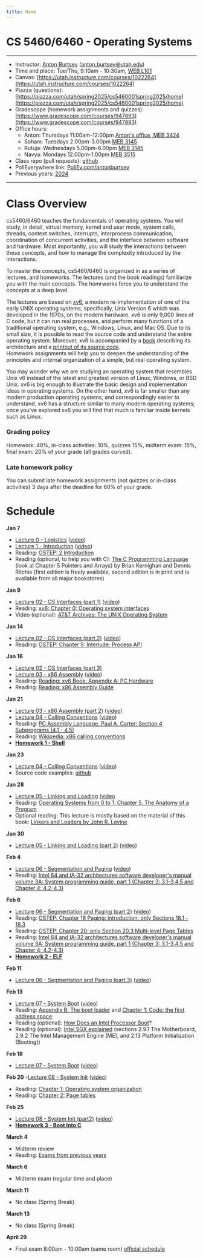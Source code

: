 ```yaml
---
title: Home
---
```


# CS 5460/6460 - Operating Systems

---

- Instructor: [Anton Burtsev](https://users.cs.utah.edu/~aburtsev/) (anton.burtsev@utah.edu)
- Time and place: Tue/Thu, 9:10am - 10:30am, [WEB L101](https://map.utah.edu/index.html?code=WEB)
- Canvas: [https://utah.instructure.com/courses/1022264](https://utah.instructure.com/courses/1022264)
- Piazza (questions): [https://piazza.com/utah/spring2025/cs5460001spring2025/home](https://piazza.com/utah/spring2025/cs5460001spring2025/home)
- Gradescope (homework assignments and quizzes): [https://www.gradescope.com/courses/947893](https://www.gradescope.com/courses/947893)
- Office hours: 
  - Anton: Thursdays 11:00am-12:00pm [Anton's office, MEB 3424](https://map.utah.edu/index.html?code=MEB)
  - Soham: Tuesdays 2.00pm-3.00pm [MEB 3145](https://map.utah.edu/index.html?code=MEB)
  - Rutuja: Wednesdays 5.00pm-6.00pm [MEB 3145](https://map.utah.edu/index.html?code=MEB)
  - Navya: Mondays 12.00pm-1.00pm [MEB 3515](https://map.utah.edu/index.html?code=MEB) 
- Class repo (pull requests): [github](https://github.com/mars-research/cs5460)
- PollEverywhere link: [PollEv.com/antonburtsev](http://PollEv.com/antonburtsev)
- Previous years: [2024](https://users.cs.utah.edu/~aburtsev/5460/)

---


# Class Overview

cs5460/6460 teaches the fundamentals of operating systems. You will study, in
detail, virtual memory, kernel and user mode, system calls, threads, context
switches, interrupts, interprocess communication, coordination of concurrent
activities, and the interface between software and hardware. Most importantly,
you will study the interactions between these concepts, and how to manage the
complexity introduced by the interactions.

To master the concepts, cs5460/6460 is organized in as a series of lectures,
and homeworks. The lectures (and the book readings) familiarize you with the
main concepts. The homrworks force you to understand the concepts at a deep
level.

The lectures are based on [xv6](https://pdos.csail.mit.edu/6.828/2016/xv6.html),
a modern re-implementation of one of the early UNIX operating systems, 
specifically, Unix Version 6 which was developed in the 1970s, on the modern hardware. 
xv6 is only 9,000 lines of C code, but it can run real processes, and perform many 
functions of a traditional operating system, e.g., Windows, Linux, and Mac OS. 
Due to its small size, it is possible to read the source code and understand the entire 
operating system. Moreover, xv6 is accompanied by a [book](https://pdos.csail.mit.edu/6.828/2018/xv6/book-rev11.pdf)
describing its architecture and a [printout of its source code](https://pdos.csail.mit.edu/6.828/2018/xv6/xv6-rev11.pdf).  
Homework assignments will help you to deepen the
understanding of the principles and internal organization of a simple, but real
operating system.

You may wonder why we are studying an operating system that resembles Unix
v6 instead of the latest and greatest version of Linux, Windows, or BSD Unix.
xv6 is big enough to illustrate the basic design and implementation ideas in
operating systems. On the other hand, xv6 is far smaller than any modern
production operating systems, and correspondingly easier to understand. xv6 has
a structure similar to many modern operating systems; once you've explored xv6
you will find that much is familiar inside kernels such as Linux.

### Grading policy

Homework: 40%, in-class activities: 10%, quizzes 15%, midterm exam: 15%, final exam: 20% of your grade (all grades curved). 

### Late homework policy
You can submit late homework assignments (not quizzes or in-class activities) 3 days after the deadline for 60% of your grade.

# Schedule

**Jan 7**  
- [Lecture 0 - Logistics](./lectures/lecture00-logistics/lecture00-logistics.pdf) ([video](https://youtube.com/live/lLwee3ElfyA))  
- [Lecture 1 - Introduction](./lectures/lecture01-intro/lecture01-intro.pdf) ([video](https://youtube.com/live/lLwee3ElfyA))  
- Reading: [OSTEP: 2 Introduction](http://pages.cs.wisc.edu/~remzi/OSTEP/intro.pdf)  
- Reading (optional, to help you with C): [The C Programming Language](https://archive.org/details/TheCProgrammingLanguageFirstEdition) (look at Chapter 5 Pointers and Arrays) by Brian Kernighan and Dennis Ritchie (first edition is freely available, second edition is in print and is available from all major bookstores)
		

**Jan 9**  
- [Lecture 02 - OS Interfaces (part 1)](./lectures/lecture02-os-interface/lecture02-os-interface.pdf) ([video](https://youtube.com/live/0cZx8caiIS8))
- Reading: [xv6: Chapter 0: Operating system interfaces](https://pdos.csail.mit.edu/6.828/2018/xv6/book-rev11.pdf)
- Video (optional): [AT&T Archives: The UNIX Operating System](https://www.youtube.com/watch?v=tc4ROCJYbm0)

**Jan 14**  
- [Lecture 02 - OS Interfaces (part 2)](./lectures/lecture02-os-interface/lecture02-os-interface.pdf) ([video](https://youtube.com/live/UzqupNygAZ4))
- Reading: [OSTEP: Chapter 5: Interlude: Process API](http://pages.cs.wisc.edu/~remzi/OSTEP/cpu-api.pdf)

**Jan 16**  
- [Lecture 02 - OS Interfaces (part 3)](./lectures/lecture02-os-interface/lecture02-os-interface.pdf)
- [Lecture 03 - x86 Assembly](./lectures/lecture03-x86-asm/lecture03-x86-asm.pdf) ([video](https://youtube.com/live/X7ivo7TT0D8))
- Reading: [Reading: xv6 Book: Appendix A: PC Hardware](https://pdos.csail.mit.edu/6.828/2018/xv6/book-rev11.pdf)
- Reading: [Reading: x86 Assembly Guide](http://www.cs.virginia.edu/~evans/cs216/guides/x86.html)

**Jan 21**  
- [Lecture 03 - x86 Assembly (part 2)](./lectures/lecture03-x86-asm/lecture03-x86-asm.pdf) ([video](https://youtube.com/live/cIioOwbGERo))
- [Lecture 04 - Calling Conventions](./lectures/lecture04-calling-conventions/lecture04-calling-conventions.pdf) ([video](https://youtube.com/live/cIioOwbGERo))
- Reading: [PC Assembly Language. Paul A. Carter: Section 4 Subprograms (4.1 - 4.5)](https://pdos.csail.mit.edu/6.828/2014/readings/pcasm-book.pdf)
- Reading: [Wikipedia: x86 calling conventions](https://en.wikipedia.org/wiki/X86_calling_conventions)
- [**Homework 1 - Shell**](./homework/hw1-shell/)

**Jan 23**  
- [Lecture 04 - Calling Conventions](./lectures/lecture04-calling-conventions/lecture04-calling-conventions.pdf) ([video](https://youtube.com/live/fqmWbjVrcAg))
- Source code examples: [github](https://github.com/mars-research/cs5460/tree/main/static/lectures/lecture03-x86-asm/src)

**Jan 28**  
- [Lecture 05 - Linking and Loading](./lectures/lecture05-linking-and-loading/lecture05-linking-and-loading.pdf) ([video](https://youtu.be/SkyJH1wTPjc)
- Reading: [Operating Systems from 0 to 1. Chapter 5. The Anatomy of a Program](https://github.com/tuhdo/os01/blob/master/Operating_Systems_From_0_to_1.pdf)
- Optional reading: This lecture is mostly based on the material of this book: [Linkers and Loaders by John R. Levine](https://books.google.com/books/about/Linkers_and_Loaders.html?id=Id9cYsIdjIwC)

**Jan 30** 
- [Lecture 05 - Linking and Loading (part 2)](./lectures/lecture05-linking-and-loading/lecture05-linking-and-loading.pdf) ([video](https://youtube.com/live/uCQcn2VlGgs))

**Feb 4** 
- [Lecture 06 - Segmentation and Paging](./lectures/lecture06-address-translation/lecture06-address-translation.pdf) ([video](https://youtube.com/live/hwulcVvWuMw))
- Reading: [Intel 64 and IA-32 architectures software developer's manual volume 3A: System programming guide, part 1 (Chapter 3: 3.1-3.4.5 and Chapter 4: 4.2-4.3)](https://www.intel.com/content/dam/www/public/us/en/documents/manuals/64-ia-32-architectures-software-developer-vol-3a-part-1-manual.pdf)


**Feb 6** 
- [Lecture 06 - Segmentation and Paging (part 2)](./lectures/lecture06-address-translation/lecture06-address-translation.pdf) ([video](https://youtube.com/live/QADhnUCLGTI))
- Reading: [OSTEP: Chapter 18 Paging: introduction: only Sections 18.1 - 18.3](http://pages.cs.wisc.edu/~remzi/OSTEP/vm-paging.pdf)
- Reading: [OSTEP: Chapter 20: only Section 20.3 Multi-level Page Tables](http://pages.cs.wisc.edu/~remzi/OSTEP/vm-smalltables.pdf)
- Reading: [Intel 64 and IA-32 architectures software developer's manual volume 3A: System programming guide, part 1 (Chapter 3: 3.1-3.4.5 and Chapter 4: 4.2-4.3)](https://www.intel.com/content/dam/www/public/us/en/documents/manuals/64-ia-32-architectures-software-developer-vol-3a-part-1-manual.pdf)
- [**Homework 2 - ELF**](./homework/hw2-elf/)

**Feb 11** 
- [Lecture 06 - Segmentation and Paging (part 3)](./lectures/lecture06-address-translation/lecture06-address-translation.pdf) ([video](https://youtube.com/live/q6-70qitj5I))

**Feb 13**
- [Lecture 07 - System Boot](./lectures/lecture07-system-boot/lecture07-system-boot.pdf) ([video](https://youtube.com/live/tOOFmZLfKTw))
- Reading: [Appendix B: The boot loader](https://pdos.csail.mit.edu/6.828/2018/xv6/book-rev11.pdf) and [Chapter 1: Code: the first address space](https://pdos.csail.mit.edu/6.828/2018/xv6/book-rev11.pdf).
- Reading (optional): [How Does an Intel Processor Boot](https://binarydebt.wordpress.com/2018/10/06/how-does-an-x86-processor-boot/)?
- Reading (optional): [Intel SGX explained](https://eprint.iacr.org/2016/086.pdf) (sections 2.9.1 The Motherboard, 2.9.2 The Intel Management Engine (ME), and 2.13 Platform Initialization (Booting))

**Feb 18**
- [Lecture 07 - System Boot](./lectures/lecture07-system-boot/lecture07-system-boot.pdf) ([video](https://youtube.com/live/IY4ij-9B_7c))

**Feb 20**
-[Lecture 08 - System Init](./lectures/lecture08-kernel-page-table/lecture08-kernel-page-table.pdf) ([video](https://youtube.com/live/t7UnnRWz4k4))
- Reading: [Chapter 1: Operating system organization](https://pdos.csail.mit.edu/6.828/2018/xv6/book-rev11.pdf)
- Reading: [Chapter 2: Page tables](https://pdos.csail.mit.edu/6.828/2018/xv6/book-rev11.pdf)

**Feb 25**
- [Lecture 08 - System Init (part2)](./lectures/lecture08-kernel-page-table/lecture08-kernel-page-table.pdf) ([video](https://youtube.com/live/ZIkLnn0QcbU))
- [**Homework 3 - Boot Into C**](./homework/hw3-boot-into-c/)


**March 4**
- Midterm review
- Reading: [Exams from previous years](https://users.cs.utah.edu/~aburtsev/5460/exams.html)



**March 6**
- Midterm exam (regular time and place)


**March 11**
- No class (Spring Break)

**March 13**
- No class (Spring Break)

**April 29**
- Final exam 8:00am - 10:00am (same room) [official schedule](https://registrar.utah.edu/academic-calendars/final-exams-spring.php)



